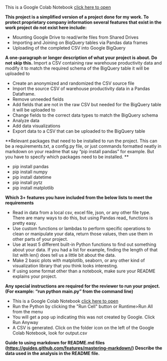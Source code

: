 This is a Google Colab Notebook [click here to open](https://colab.research.google.com/drive/1fwiQZodWSqLg7VasGCBPDztDxdvEVeFx?usp=sharing)

**This project is a simplified version of a project done for my work.   To protect proprietary company information several features that exist in the work project do not exist here include:**
- Mounting Google Drive to read/write files from Shared Drives
- Importing and Joining on BiqQuery tables via Pandas data frames
- Uploading of the completed CSV into Google BigQuery

**A one-paragraph or longer description of what your project is about. Do not skip this.**
Import a CSV containing raw warehouse productivity data and modify it to match the required schema of the BigQuery table it will be uploaded to
- Create an anonymized and randomized the CSV source file
- Import the source CSV of warehouse productivity data in a Pandas Dataframe. 
- Remove unneeded fields
- Add fields that are not in the raw CSV but needed for the BigQuery table it will be uploaded to
- Change fields to the correct data types to match the BigQuery schema
- Analyze data
- Add data visualizations
- Export data to a CSV that can be uploaded to the BigQuery table

**Relevant packages that need to be installed to run the project. This can be a requirements.txt, a config.py file, or just commands formatted neatly in markdown on your readme that say “pip install pandas” for example. But you have to specify which packages need to be installed. **
- pip install pandas
- pip install numpy
- pip install datetime
- pip install pytz
- pip install matplotlib

**Which 3+ features you have included from the below lists to meet the requirements**
- Read in data from a local csv, excel file, json, or any other file type. There are many ways to do this, but using Pandas read_ functions is pretty easy.
- Use custom functions or lambdas to perform specific operations to clean or manipulate your data, return those values, then use them in other parts of your project.
- Use at least 5 different built-in Python functions to find out something about your data. If you had a list for example, finding the length of that list with len(<list>) does tell us a little bit about the data. 
- Make 2 basic plots with matplotlib, seaborn, or any other kind of visualization library that you think looks interesting.
- If using some format other than a notebook, make sure your README explains your project. 
  
**Any special instructions are required for the reviewer to run your project. (For example: “run python main.py” from the command line)**
- This is a Google Colab Notebook [click here to open](https://colab.research.google.com/drive/1fwiQZodWSqLg7VasGCBPDztDxdvEVeFx?usp=sharing)
- Run the Python by clicking the "Run Cell" button or Runtime>Run All from the menu
- You will get a pop up indicating this was not created by Google.   Click Run Anyway
- A CSV is generated.  Click on the folder icon on the left of the Google Colab Notebook, look for output.csv
  
**Guide to using markdown for README.md files (https://guides.github.com/features/mastering-markdown/)**
**Describe the data used in the analysis in the README file.**
